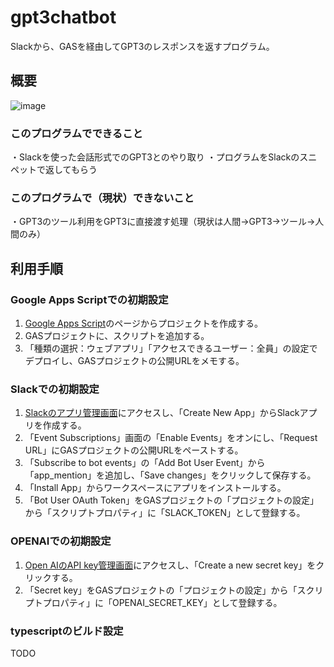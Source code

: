# gpt3chatbot

Slackから、GASを経由してGPT3のレスポンスを返すプログラム。

## 概要

![image](https://user-images.githubusercontent.com/10434946/211309598-246e8766-cac1-476b-a28e-13b3610bf630.png)

### このプログラムでできること

・Slackを使った会話形式でのGPT3とのやり取り
・プログラムをSlackのスニペットで返してもらう

### このプログラムで（現状）できないこと

・GPT3のツール利用をGPT3に直接渡す処理（現状は人間→GPT3→ツール→人間のみ）

## 利用手順

### Google Apps Scriptでの初期設定

1. [Google Apps Script](https://script.google.com/home)のページからプロジェクトを作成する。
1. GASプロジェクトに、スクリプトを追加する。
1. 「種類の選択：ウェブアプリ」「アクセスできるユーザー：全員」の設定でデプロイし、GASプロジェクトの公開URLをメモする。

### Slackでの初期設定

1. [Slackのアプリ管理画面](https://api.slack.com/apps)にアクセスし、「Create New App」からSlackアプリを作成する。
1. 「Event Subscriptions」画面の「Enable Events」をオンにし、「Request URL」にGASプロジェクトの公開URLをペーストする。
1. 「Subscribe to bot events」の「Add Bot User Event」から「app_mention」を追加し、「Save changes」をクリックして保存する。
1. 「Install App」からワークスペースにアプリをインストールする。
1. 「Bot User OAuth Token」をGASプロジェクトの「プロジェクトの設定」から「スクリプトプロパティ」に「SLACK_TOKEN」として登録する。

### OPENAIでの初期設定

1. [Open AIのAPI key管理画面](https://beta.openai.com/account/api-keys)にアクセスし、「Create a new secret key」をクリックする。
1. 「Secret key」をGASプロジェクトの「プロジェクトの設定」から「スクリプトプロパティ」に「OPENAI_SECRET_KEY」として登録する。

### typescriptのビルド設定

TODO
